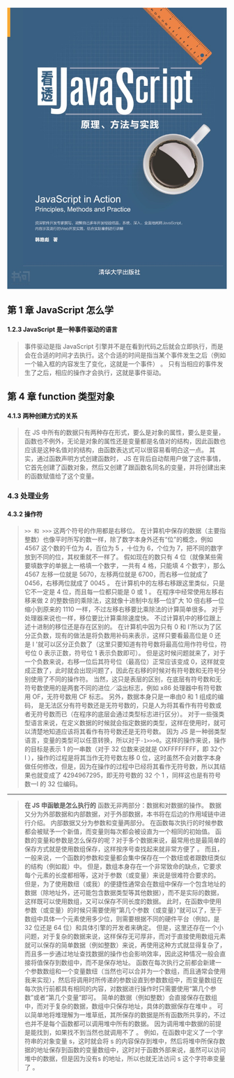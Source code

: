 ![《JavaScript编程全解》](.\images\《看透javascript%20原理、方法与实践》.jpg)

## 第 1 章 JavaScript 怎么学

#### 1.2.3 JavaScript 是一种事件驱动的语言
> 事件驱动是指 JavaScript 引擎并不是在看到代码之后就会立即执行，而是会在合适的时间才去执行。这个合适的时间是指当某个事件发生之后（例如一个输入框的内容发生了变化，这就是一个事件） 。 只有当相应的事件发生了之后，相应的操作才会执行，这就是事件驱动。

## 第 4 章 function 类型对象
#### 4.1.3 两种创建方式的关系
> 在 JS 中所有的数据只有两种存在形式，要么是对象的属性，要么是变量，函数也不例外，无论是对象的属性还是变量都是名值对的结构，因此函数也应该是这种名值对的结构，由函数表达式可以很容易看明白这一点。 
> 其实，通过函数声明方式创建函数时， JS 在背后自动帮用户做了这件事情，它首先创建了函数对象，然后又创建了跟函数名同名的变量，并将创建出来的函数赋值给了这个变量。 

### 4.3 处理业务
#### 4.3.2 操作符
> `>> 和 >>>`
> 这两个符号的作用都是右移位。 
> 在计算机中保存的数据（主要指整数）也像平时所写的数一样，除了数字本身外还有“位”的概念，例如4567 这个数的千位为 4，百位为 5 ，十位为 6，个位为 7，把不同的数字放到不同的位，其权重就不一样了。 
> 假如现在的数只有 4 位（就像某些需要填数字的单据上一格填一个数字，一共有 4 格，只能填 4 个数字），那么 4567 左移一位就是 5670，左移两位就是 6700，而右移一位就成了 0456，右移两位就成了 0045 。 
> 在计算机中的左移右移跟这里类似，只是它不一定是 4 位，而且每一位都只能是 0 或 1 。 
> 在程序中经常使用左移右移来做 2 的整数倍的乘除法，这就像十进制中左移一位扩大 10 倍右移一位缩小到原来的 1110 一样，不过左移右移要比乘除法的计算简单很多。 对于处理器来说也一样，移位要比计算乘除速度快。
> 不过计算机中的移位跟上述十进制的移位还是存在区别的。 
> 在计算机中因为只有 0 和 I'所以为了区分正负数，现有的做法是将负数用补码来表示，这样只要看最高位是 0 还是 I '就可以区分正负数了（这里只要知道有符号数将最高位用作符号位，符号位 0 表示正数，符号位 1 表示负数即可）。 但是这时候问题就来了，对于一个负数来说，右移一位后其符号位（最高位）正常应该变成 0，这样就变成正数了，此时就会出现问题了，因此在右移的时候对有符号数和无符号分别使用了不同的操作符。
> 当然，这只是表层的区别，在底层有符号数和无符号数使用的是两套不同的进位／溢出标志，例如 x86 处理器中有符号数用 OF，无符号数用 CF 标志。
>  另外，数据本身只是一串由0 和 1 组成的编码， 是无法区分有符号数还是无符号数的，只是人为将其看作有符号数或者无符号数而已（在程序的底层会通过类型标志进行区分）。 
> 对于一些强类型语言来说，在定义数据的时候就会指定数据的类型，这样在使用时，就可以清楚地知道应该将其看作有符号数还是无符号数。 
> 因为 JS 是一种弱类型语言，变量的类型可以任意转换，所以对于`-1>>>0`。这样的操作来说，操作的目标是表示 1 的一串数（对于 32 位数来说就是 OXFFFFFFFF，即 32个 I ），操作的过程是将其当作无符号数左移 0 位，这时虽然不会对数字本身做任何修改，但是，因为在操作的过程中已经将其看作无符号数，所以其结果也就变成了 4294967295，即无符号数的 32 个 1 ，同样这也是有符号数一l 的 32 位编码。

---

> **在 JS 申函敏是怎么执行的**
> 函数无非两部分：数据和对数据的操作。 数据又分为外部数据和内部数据，对于外部数据，本书将在后边的作用域链中进行介绍。 内部数据又分为参数和变量两部分。 在函数每次执行的时候参数都会被赋予一个新值，而变量则每次都会被设直为一个相同的初始值。
> 函数的变量和参数是怎么保存的呢？对于多个数据来说，最常用也是最简单的保存方式就是使用数组保存，这样按序号查找起来就非常方便了 。 
> 而且，一般来说，一个函数的参数和变量都会集中保存在一个数纽或者跟数纽类似的结构（例如裁）中。 但是，数组本身存在一个非常致命的缺点，它要求每个元素的长度都相等，这对于参数（或变量）来说是很难符合要求的。 
> 但是，为了使用数纽（或我）的便捷性通常会在数组中保存一个包含地址的数据（除地址外，还可能包含数据类型等其他数据），而不是实际的数据，这样既可以使用数组，又可以保存不同长度的数据。 
> 此时，在函数中使用参数（或变量）的时候只需要使用“第几个参数（或变量）”就可以了，至于数组中具体一个元素使用多少位，则需要根据不同的硬件平台（例如，是 32 位还是 64 位）和具体引擎的开发者来确定。 
> 但是，这里还存在一个小问题，对于复杂的数据来说，这样保存无可厚非，而对于直接使用数组元素就可以保存的简单数据（例如整数）来说，再使用这种方式就显得复杂了，而且多一步通过地址查找数据的操作也会影响效率，因此这种情况一般会直接将值保存到数组中，而不是保存地址。
> 函数在每次执行之前都会新建一个参数数组和一个变量数纽（当然也可以合并为一个数组，而且通常会使用我来实现），然后将调用时所传递的参数设直到参数数组中，而变量数组在每次执行前都具有相同的内容，对数据进行操作时只需要使用“第几个参数”或者“第几个变量”即可。
> 简单的数据（例如整数）会直接保存在数组中，而对于复杂的数据，数组中只保存地址，具体的数据保存在堆中 。 
> 可以简单地将堆理解为一堆草纸，其所保存的数据是所有函数所共享的，不过也并不是每个函数都可以调用堆中所有的数据。 因为调用堆中数据的前提是能找到，如果找不到当然也就调用不了 。 
> 例如，在函数中定义了一个字符串的对象变量 s，这时就会将 s 的内容保存到堆中，然后将堆中所保存数据的地址保存到函数的变量数组中，这时对于函数外部来说，虽然可以访问堆中的数据，但是因为没有s 的地址，所以也就无法访问 s 这个字符串变量了 。